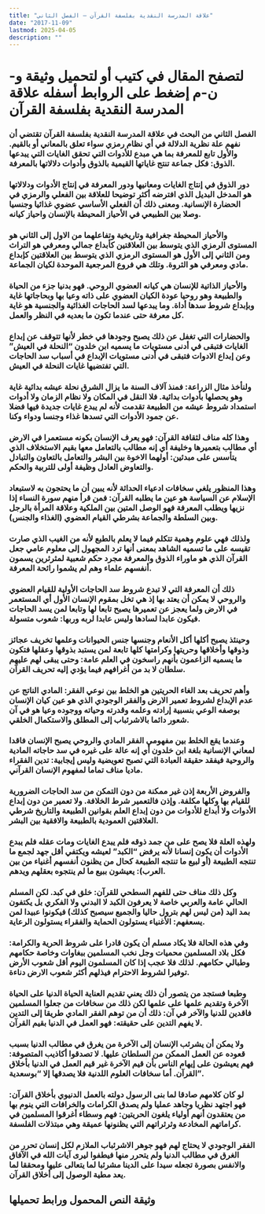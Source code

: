 ```yaml
---
title: "علاقة المدرسة النقدية بفلسفة القرآن – الفصل الثاني"
date: "2017-11-09"
lastmod: 2025-04-05
description: ""
---
```

# **لتصفح المقال في كتيب أو لتحميل وثيقة و-ن-م إضغط على الروابط أسفله** **علاقة المدرسة النقدية بفلسفة القرآن**

### الفصل الثاني من البحث في علاقة المدرسة النقدية بفلسفة القرآن تقتضي أن نفهم علة نظرية الدلالة في أي نظام رمزي سواء تعلق بالمعاني أو بالقيم. والأول تابع للمعرفة بما هي مبدع للأدوات التي تحقق الغايات التي يبدعها الذوق: فكل جماعة تنتج غاياتها القيمية بالذوق وأدوات دلالاتها بالمعرفة.

### دور الذوق في إنتاج الغايات ومعانيها ودور المعرفة في إنتاج الأدوات ودلالاتها هو المدخل البديل الذي افترضه أكثر توضيحا للعلاقة بين الفعلي والرمزي في الحضارة الإنسانية. ومعنى ذلك أن الفعلي الأساسي عضوي غذائيا وجنسيا وصلا بين الطبيعي في الأحياز المحيطة بالإنسان واحياز كيانه.

### والأحياز المحيطة جغرافية وتاريخية وتفاعلهما من الاول إلى الثاني هو المستوى الرمزي الذي يتوسط بين العلاقتين كأبداع جمالي ومعرفي هو التراث ومن الثاني إلى الأول هو المستوى الرمزي الذي يتوسط بين العلاقتين كإبداع مادي ومعرفي هو الثروة. وتلك هي فروع المرجعية الموحدة لكيان الجماعة.

### والأحياز الذاتية للإنسان هي كيانه العضوي الروحي. فهو بدنيا جزء من الحياة والطبيعة وهو روحيا عودة الكيان العضوي على ذاته وعيا بها وبحاجاتها غاية وبإبداع شروط سدها أداة. وما يبدعها لسد الحاجات الغذائية والجنسية هو غاية كل معرفة حتى عندما تكون ما بعديه في النظر والعمل.

### والحضارات التي تغفل عن ذلك يصبح وجودها في خطر لأنها تتوقف عن إبداع الغايات فتبقى في أدنى مستويات ما يسميه ابن خلدون “النحلة في العيش” وعن إبداع الادوات فتبقى في أدنى مستويات الإبداع في أسباب سد الحاجات التي تفتضيها غايات النحلة في العيش.

### ولنأخذ مثال الزراعة: فمنذ آلاف السنة ما يزال الشرق نحلة عيشه بدائية غاية وهو يحصلها بأدوات بدائية. فلا النقل في المكان ولا نظام الزمان ولا أدوات استمداد شروط عيشه من الطبيعة تقدمت لأنه لم يبدع غايات جديدة فيها فضلا عن جمود الأدوات التي تسدها غذاء وجنسا ودواء وكنا.

### وهذا كله مناف لثقافة القرآن: فهو يعرف الإنسان بكونه مستعمرا في الارض أي مطالب بتعميرها وخليفة أي إنه مطالب بالتعامل معها بقيم الاستخلاف الذي يتأسس على مبدئين: أولهما الاخوة بين البشر والتعامل بالتعاون والتبادل والتعاوض العادل وظيفة أولى للتربية والحكم.

### وهذا المنظور يلغي سخافات ادعياء الحداثة لأنه يبين أن ما يحتجون به لاستبعاد الإسلام عن السياسة هو عين ما يطلبه القرآن: فمن قرأ منهم سورة النساء إذا نزيها ويطلب المعرفة فهو الوصل المتين بين الملكية وعلاقة المرأة بالرجل وبين السلطة والجماعة بشرطي القيام العضوي (الغذاء والجنس).

### ولذلك فهي علوم وهمية تتكلم فيما لا يعلم بالطبع لأنه من الغيب الذي صارت تقيسه على ما تسميه الشاهد بمعنى أنها ترد المجهول إلى معلوم عامي جعل القرآن الذي هو ماوراء الذوق والمعرفة مجرد حكم شعبية لمثرثرين يسمون أنفسهم علماء وهم لم يشموا رائحة المعرفة.

### ذلك أن المعرفة التي لا تبدع شروط سد الحاجات الأولية للقيام العضوي والروحي لا يمكن أن يعتد بها إذ هي تخل بمقوم الإنسان الأول أي المستعمر في الارض ولما يعجز عن تعميرها يصبح تابعا لها وتابعا لمن يسد الحاجات فيكون عابدا لسادها وليس عابدا لربه وربها: شعوب متسولة.

### وحينئذ يصبح أكلها أكل الأنعام وجنسها جنس الحيوانات وعلمها تخريف عجائز وذوقها وأخلاقها وحريتها وكرامتها كلها تابعة لمن يستبد بذوقها وعقلها فتكون ما يسميه الزاعمون بأنهم راسخون في العلم عامة: وحتى يبقى لهم عليهم سلطان لا بد من أغرافهم فيما يؤدي إليه تحريف القرآن.

### وأهم تحريف بعد الغاء الحريتين هو الخلط بين نوعي الفقر: المادي الناتج عن عدم الإبداع لشروط تعمير الارض والفقر الوجودي الذي هو عين كيان الإنسان بوصفه الوعي بنسبية إرادته وعلمه وقدرته وحياته ووجوده وعيا هو في آن شعور دائما بالاشرئباب إلى المطلق والاستكمال الخلقي.

### وعندما يقع الخلط بين مفهومي الفقر المادي والروحي يصبح الإنسان فاقدا لمعاني الإنسانية بلغة ابن خلدون أي إنه عالة على غيره في سد حاجاته المادية والروحية فيفقد حقيقة العبادة التي تصبح تعويضية وليس إيجابية: تدين الفقراء ماديا مناف تماما لمفهوم الإنسان القرآني.

### والفروض الأربعة إذن غير ممكنة من دون التمكن من سد الحاجات الضرورية للقيام بها وكلها مكلفة. وإذن فالتعمير شرط الخلافة. ولا تعمير من دون إبداع الأدوات ولا أبداع للأدوات من دون إبداع العلم بقوانين الطبيعة والتاريخ شرطي العلاقتين العمودية بالطبيعة والافقية بين البشر.

### ولهذه العلة فلا يصح على من جمد ذوقه فلم يبدع الغايات ومات عقله فلم يبدع الأدوات أن يكون إنسانا لأنه يرفض “الكبد” لعيشه ويكتفي أقل جهد لجمع ما تنتجه الطبيعة (أو لبيع ما تنتجه الطبيعة كحال من يظنون أنفسهم أغنياء من بين العرب): يعيشون ببيع ما لم ينتجوه بعقلهم ويدهم.

### وكل ذلك مناف حتى للفهم السطحي للقرآن: خلق في كبد. لكن المسلم الحالي عامة والعربي خاصة لا يعرفون الكبد لا البدني ولا الفكري بل يكتفون بمد اليد (من ليس لهم بترول حاليا والجميع سيصبح كذلك) فيكونوا عبيدا لمن يسعفهم: الأغنياء يستولون الحماية والفقراء يستولون الرعاية.

### وفي هذه الحالة فلا يكاد مسلم أن يكون قادرا على شروط الحرية والكرامة: فكل بلاد المسلمين محميات وجل نخب المسلمين ببغاوات وخاصة حكامهم وطبالي حكامهم. لذلك فلا عجب إذا كان المسلمون اليوم أقل شعوب الأرض توفيرا لشروط الاحترام فيذلهم أكثر شعوب الارض دناءة.

### وطبعا فستجد من يتصور أن ذلك يعني تقديم العناية الحياة الدنيا على الحياة الآخرة وتقديم علمها على علمها لكن ذلك من سخافات من جعلوا المسلمين فاقدين للدنيا والآخر في آن: ذلك أن من توهم الفقر المادي طريقا إلى التدين لا يفهم التدين على حقيقته: فهو العمل في الدنيا بقيم القرآن.

### ولا يمكن أن يشرئب الإنسان إلى الآخرة من يغرق في مطالب الدنيا بسبب قعوده عن العمل الممكن من السلطان عليها. لا تصدقوا أكاذيب المتصوفة: فهم يعيشون على إيهام الناس بأن قيم الآخرة غير قيم العمل في الدنيا بأخلاق القرآن. أما سخافات العلوم اللدنية فلا يصدقها إلا “بوسعدية”.

### لو كان كلامهم صادقا لما بنى الرسول دولته بالعمل الدنيوي بأخلاق القرآن: فهو اجتهد نظريا وجاهد عمليا ولم يصدق الكرامات والخرافات التي ينوم بها من يعتقدون أنهم أولياء يلغون الحريتين: فهم وسطاء أغرقوا المسلمين في كراماتهم المخادعة وثرثراتهم التي يظنونها عميقة وهي مبتذلات الفلسفة.

### الفقر الوجودي لا يحتاج لهم فهو جوهر الاشرئباب الملازم لكل إنسان تحرر من الغرق في مطالب الدنيا ولم يتحرر منها فيطفوا ليرى آيات الله في الآفاق والانفس بصورة تجعله سيدا على الدينا مشرئبا لما يتعالى عليها ومحققا لما يعد مطية الوصول إلى أخلاق القرآن.

## وثيقة النص المحمول ورابط تحميلها

###

